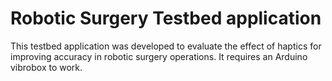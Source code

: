 # Robotic Surgery Testbed application
This testbed application was developed to evaluate the effect of haptics for improving accuracy in robotic surgery operations. It requires an Arduino vibrobox to work.
